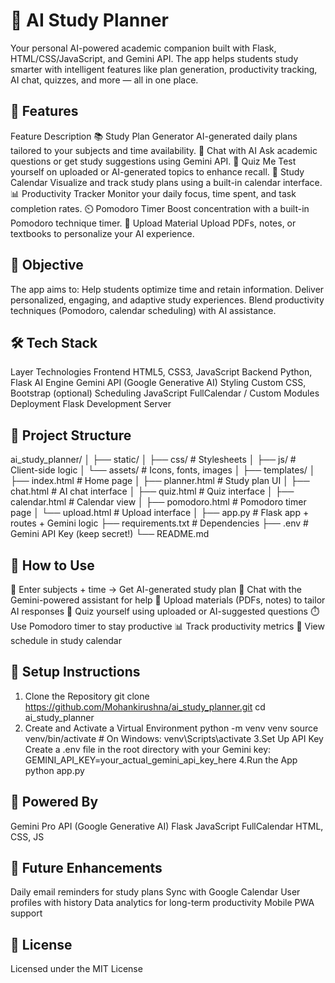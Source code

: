 # 🧠 AI Study Planner
Your personal AI-powered academic companion built with Flask, HTML/CSS/JavaScript, and Gemini API. The app helps students study smarter with intelligent features like plan generation, productivity tracking, AI chat, quizzes, and more — all in one place.

## 🚀 Features
Feature	Description
📚 Study Plan Generator	AI-generated daily plans tailored to your subjects and time availability.
💬 Chat with AI	Ask academic questions or get study suggestions using Gemini API.
🧠 Quiz Me	Test yourself on uploaded or AI-generated topics to enhance recall.
📅 Study Calendar	Visualize and track study plans using a built-in calendar interface.
📊 Productivity Tracker	Monitor your daily focus, time spent, and task completion rates.
⏲️ Pomodoro Timer	Boost concentration with a built-in Pomodoro technique timer.
📁 Upload Material	Upload PDFs, notes, or textbooks to personalize your AI experience.

## 🎯 Objective
The app aims to:
Help students optimize time and retain information.
Deliver personalized, engaging, and adaptive study experiences.
Blend productivity techniques (Pomodoro, calendar scheduling) with AI assistance.

## 🛠️ Tech Stack
Layer	Technologies
Frontend	HTML5, CSS3, JavaScript
Backend	Python, Flask
AI Engine	Gemini API (Google Generative AI)
Styling	Custom CSS, Bootstrap (optional)
Scheduling	JavaScript FullCalendar / Custom Modules
Deployment	Flask Development Server

## 📁 Project Structure

ai_study_planner/
│
├── static/
│   ├── css/                  # Stylesheets
│   ├── js/                   # Client-side logic
│   └── assets/               # Icons, fonts, images
│
├── templates/
│   ├── index.html            # Home page
│   ├── planner.html          # Study plan UI
│   ├── chat.html             # AI chat interface
│   ├── quiz.html             # Quiz interface
│   ├── calendar.html         # Calendar view
│   ├── pomodoro.html         # Pomodoro timer page
│   └── upload.html           # Upload interface
│
├── app.py                   # Flask app + routes + Gemini logic
├── requirements.txt         # Dependencies
├── .env                     # Gemini API Key (keep secret!)
└── README.md


## 🧪 How to Use
📝 Enter subjects + time → Get AI-generated study plan
💬 Chat with the Gemini-powered assistant for help
📁 Upload materials (PDFs, notes) to tailor AI responses
🧠 Quiz yourself using uploaded or AI-suggested questions
⏱️ Use Pomodoro timer to stay productive
📊 Track productivity metrics
📅 View schedule in study calendar

## 🔧 Setup Instructions
1. Clone the Repository
git clone https://github.com/Mohankirushna/ai_study_planner.git
cd ai_study_planner
2. Create and Activate a Virtual Environment
python -m venv venv
source venv/bin/activate  # On Windows: venv\Scripts\activate
3.Set Up API Key
Create a .env file in the root directory with your Gemini key:
GEMINI_API_KEY=your_actual_gemini_api_key_here
4.Run the App
python app.py

## 🧠 Powered By
Gemini Pro API (Google Generative AI)
Flask
JavaScript FullCalendar 
HTML, CSS, JS

## 🚀 Future Enhancements
 Daily email reminders for study plans
 Sync with Google Calendar
 User profiles with history
 Data analytics for long-term productivity
 Mobile PWA support


## 📝 License
Licensed under the MIT License
